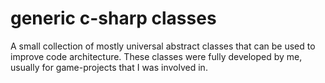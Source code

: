 # generic c-sharp classes
A small collection of mostly universal abstract classes that can be used to improve code architecture.
These classes were fully developed by me, usually for game-projects that I was involved in.

